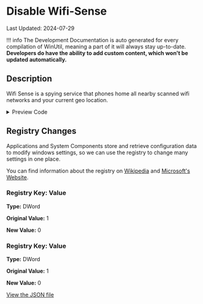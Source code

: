 ﻿# Disable Wifi-Sense

Last Updated: 2024-07-29


!!! info
     The Development Documentation is auto generated for every compilation of WinUtil, meaning a part of it will always stay up-to-date. **Developers do have the ability to add custom content, which won't be updated automatically.**


## Description

Wifi Sense is a spying service that phones home all nearby scanned wifi networks and your current geo location.

<!-- BEGIN CUSTOM CONTENT -->

<!-- END CUSTOM CONTENT -->

<details>
<summary>Preview Code</summary>

```json
{
    "Content":  "Disable Wifi-Sense",
    "Description":  "Wifi Sense is a spying service that phones home all nearby scanned wifi networks and your current geo location.",
    "category":  "Essential Tweaks",
    "panel":  "1",
    "Order":  "a005_",
    "registry":  [
                     {
                         "Path":  "HKLM:\\Software\\Microsoft\\PolicyManager\\default\\WiFi\\AllowWiFiHotSpotReporting",
                         "Name":  "Value",
                         "Type":  "DWord",
                         "Value":  "0",
                         "OriginalValue":  "1"
                     },
                     {
                         "Path":  "HKLM:\\Software\\Microsoft\\PolicyManager\\default\\WiFi\\AllowAutoConnectToWiFiSenseHotspots",
                         "Name":  "Value",
                         "Type":  "DWord",
                         "Value":  "0",
                         "OriginalValue":  "1"
                     }
                 ]
}
```
</details>

## Registry Changes
Applications and System Components store and retrieve configuration data to modify windows settings, so we can use the registry to change many settings in one place.

You can find information about the registry on [Wikipedia](https://www.wikiwand.com/en/Windows_Registry) and [Microsoft's Website](https://learn.microsoft.com/en-us/windows/win32/sysinfo/registry).
### Registry Key: Value
**Type:** DWord

**Original Value:** 1

**New Value:** 0

### Registry Key: Value
**Type:** DWord

**Original Value:** 1

**New Value:** 0


<!-- BEGIN SECOND CUSTOM CONTENT -->

<!-- END SECOND CUSTOM CONTENT -->

[View the JSON file](https://github.com/ChrisTitusTech/winutil/tree/main/config/tweaks.json)


